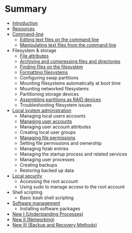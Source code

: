 # Summary

* [Introduction](README.md)
* [Resources](resources.md)
* [Command-line](command-line.md)
   * [Editing text files on the command line](editing_text_files_on_the_command_line.md)
   * [Manipulating text files from the command line](manipulating_text_files_from_the_command_line.md)
* Filesystem & storage
   * [File attributes](file_attributes.md)
   * [Archiving and compressing files and directories](archiving_and_compressing_files_and_directories.md)
   * [Finding files on the filesystem](finding_files_on_the_filesystem.md)
   * [Formatting filesystems](formatting_filesystems.md)
   * Configuring swap partitions
   * Mounting filesystems automatically at boot time
   * Mounting networked filesystems
   * Partitioning storage devices
   * [Assembling partitions as RAID devices](assembling_partitions_as_raid_devices.md)
   * Troubleshooting filesystem issues
* [Local system administration](local_system_administration.md)
   * Managing local users accounts
   * [Managing user accounts](managing_user_accounts.md)
   * Managing user account attributes
   * Creating local user groups
   * [Managing file permissions](managing_file_permissions.md)
   * Setting file permissions and ownership
   * Managing fstab entries
   * Managing the startup process and related services
   * Managing user processes
   * Creating backups
   * Restoring backed up data
* [Local security](local_security.md)
   * Accessing the root account
   * Using sudo to manage access to the root account
* Shell scripting
   * Basic bash shell scripting
* [Software management](software_management.md)
   * Installing software packages
* [New I (Understanding Processes)](new_i_understanding_processes.md)
* [New II (Networking)](new_ii_networking.md)
* [New III (Backup and Recovery Methods)](new_iii_backup_and_recovery_methods.md)

